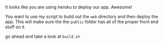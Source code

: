 It looks like you are using heroku to deploy our app. Awesome!

You want to use my script to build out the `web` directory and then deploy the app.
This will make sure the the `public` folder has all of the proper front end stuff on it

go ahead and take a look at `build.sh`